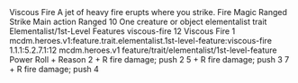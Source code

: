 <ability>
  <name>Viscous Fire</name>
  <flavor>A jet of heavy fire erupts where you strike.</flavor>
  <keywords>
    <keyword>Fire</keyword>
    <keyword>Magic</keyword>
    <keyword>Ranged</keyword>
    <keyword>Strike</keyword>
  </keywords>
  <type>Main action</type>
  <distance>Ranged 10</distance>
  <target>One creature or object</target>
  <metadata>
    <class>elementalist</class>
    <feature_type>trait</feature_type>
    <file_dpath>Elementalist/1st-Level Features</file_dpath>
    <item_id>viscous-fire</item_id>
    <item_index>12</item_index>
    <item_name>Viscous Fire</item_name>
    <level>1</level>
    <scc>mcdm.heroes.v1:feature.trait.elementalist.1st-level-feature:viscous-fire</scc>
    <scdc>1.1.1:5.2.7.1:12</scdc>
    <source>mcdm.heroes.v1</source>
    <type>feature/trait/elementalist/1st-level-feature</type>
  </metadata>
  <effects>
    <effect type="roll">
      <roll>Power Roll + Reason</roll>
      <t1>2 + R fire damage; push 2</t1>
      <t2>5 + R fire damage; push 3</t2>
      <t3>7 + R fire damage; push 4</t3>
    </effect>
  </effects>
</ability>

